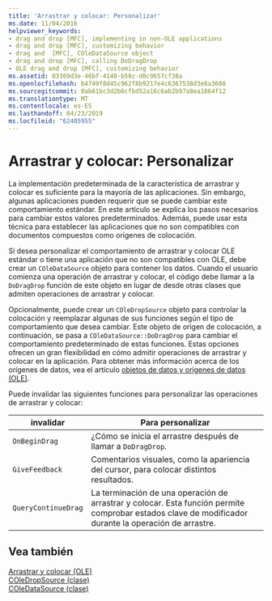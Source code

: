 ```yaml
---
title: 'Arrastrar y colocar: Personalizar'
ms.date: 11/04/2016
helpviewer_keywords:
- drag and drop [MFC], implementing in non-OLE applications
- drag and drop [MFC], customizing behavior
- drag and  [MFC], COleDataSource object
- drag and drop [MFC], calling DoDragDrop
- OLE drag and drop [MFC], customizing behavior
ms.assetid: 03369d3e-46bf-4140-b58c-d0c9657cf38a
ms.openlocfilehash: b4749f8d45c962f8b9217e4c6367538d3e6a3608
ms.sourcegitcommit: 0ab61bc3d2b6cfbd52a16c6ab2b97a8ea1864f12
ms.translationtype: MT
ms.contentlocale: es-ES
ms.lasthandoff: 04/23/2019
ms.locfileid: "62405955"
---
```

# <a name="drag-and-drop-customizing"></a>Arrastrar y colocar: Personalizar

La implementación predeterminada de la característica de arrastrar y colocar es suficiente para la mayoría de las aplicaciones. Sin embargo, algunas aplicaciones pueden requerir que se puede cambiar este comportamiento estándar. En este artículo se explica los pasos necesarios para cambiar estos valores predeterminados. Además, puede usar esta técnica para establecer las aplicaciones que no son compatibles con documentos compuestos como orígenes de colocación.

Si desea personalizar el comportamiento de arrastrar y colocar OLE estándar o tiene una aplicación que no son compatibles con OLE, debe crear un `COleDataSource` objeto para contener los datos. Cuando el usuario comienza una operación de arrastrar y colocar, el código debe llamar a la `DoDragDrop` función de este objeto en lugar de desde otras clases que admiten operaciones de arrastrar y colocar.

Opcionalmente, puede crear un `COleDropSource` objeto para controlar la colocación y reemplazar algunas de sus funciones según el tipo de comportamiento que desea cambiar. Este objeto de origen de colocación, a continuación, se pasa a `COleDataSource::DoDragDrop` para cambiar el comportamiento predeterminado de estas funciones. Estas opciones ofrecen un gran flexibilidad en cómo admitir operaciones de arrastrar y colocar en la aplicación. Para obtener más información acerca de los orígenes de datos, vea el artículo [objetos de datos y orígenes de datos (OLE)](../mfc/data-objects-and-data-sources-ole.md).

Puede invalidar las siguientes funciones para personalizar las operaciones de arrastrar y colocar:

|invalidar|Para personalizar|
|--------------|------------------|
|`OnBeginDrag`|¿Cómo se inicia el arrastre después de llamar a `DoDragDrop`.|
|`GiveFeedback`|Comentarios visuales, como la apariencia del cursor, para colocar distintos resultados.|
|`QueryContinueDrag`|La terminación de una operación de arrastrar y colocar. Esta función permite comprobar estados clave de modificador durante la operación de arrastre.|

## <a name="see-also"></a>Vea también

[Arrastrar y colocar (OLE)](../mfc/drag-and-drop-ole.md)<br/>
[COleDropSource (clase)](../mfc/reference/coledropsource-class.md)<br/>
[COleDataSource (clase)](../mfc/reference/coledatasource-class.md)
